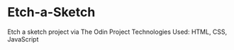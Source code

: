 # Etch-a-Sketch
Etch a sketch project via The Odin Project
Technologies Used: HTML, CSS, JavaScript
